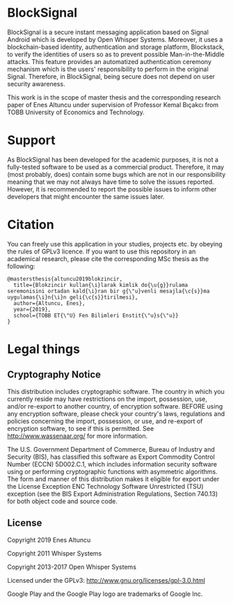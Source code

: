 # BlockSignal

BlockSignal is a secure instant messaging application based on Signal Android which is developed by Open Whisper Systems. Moreover, it uses a blockchain-based identity, authentication and storage platform, Blockstack, to verify the identities of users so as to prevent possible Man-in-the-Middle attacks. This feature provides an automatized authentication ceremony mechanism which is the users' responsibility to perform in the original Signal. Therefore, in BlockSignal, being secure does not depend on user security awareness.

This work is in the scope of master thesis and the corresponding research paper of Enes Altuncu under supervision of Professor Kemal Bıçakcı from TOBB University of Economics and Technology.

# Support

As BlockSignal has been developed for the academic purposes, it is not a fully-tested software to be used as a commercial product. Therefore, it may (most probably, does) contain some bugs which are not in our responsibility meaning that we may not always have time to solve the issues reported. However, it is recommended to report the possible issues to inform other developers that might encounter the same issues later. 

# Citation

You can freely use this application in your studies, projects etc. by obeying the rules of GPLv3 licence. If you want to use this repository in an academical research, please cite the corresponding MSc thesis as the following:

```
@mastersthesis{altuncu2019blokzincir,
  title={Blokzincir kullan{\i}larak kimlik do{\u{g}}rulama seremonisini ortadan kald{\i}ran bir g{\"u}venli mesajla{\c{s}}ma uygulamas{\i}n{\i}n geli{\c{s}}tirilmesi},
  author={Altuncu, Enes},
  year={2019},
  school={TOBB ET{\"U} Fen Bilimleri Enstit{\"u}s{\"u}}
}
```


# Legal things
## Cryptography Notice

This distribution includes cryptographic software. The country in which you currently reside may have restrictions on the import, possession, use, and/or re-export to another country, of encryption software.
BEFORE using any encryption software, please check your country's laws, regulations and policies concerning the import, possession, or use, and re-export of encryption software, to see if this is permitted.
See <http://www.wassenaar.org/> for more information.

The U.S. Government Department of Commerce, Bureau of Industry and Security (BIS), has classified this software as Export Commodity Control Number (ECCN) 5D002.C.1, which includes information security software using or performing cryptographic functions with asymmetric algorithms.
The form and manner of this distribution makes it eligible for export under the License Exception ENC Technology Software Unrestricted (TSU) exception (see the BIS Export Administration Regulations, Section 740.13) for both object code and source code.

## License

Copyright 2019 Enes Altuncu

Copyright 2011 Whisper Systems

Copyright 2013-2017 Open Whisper Systems

Licensed under the GPLv3: http://www.gnu.org/licenses/gpl-3.0.html

Google Play and the Google Play logo are trademarks of Google Inc.
